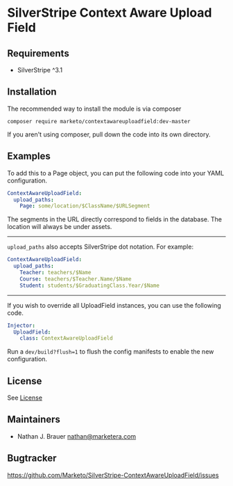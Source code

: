 # SilverStripe Context Aware Upload Field

## Requirements
 * SilverStripe ^3.1

## Installation

The recommended way to install the module is via composer

```
composer require marketo/contextawareuploadfield:dev-master
```

If you aren't using composer, pull down the code into its own directory.

## Examples

To add this to a Page object, you can put the following code into your YAML configuration.

```yaml
ContextAwareUploadField:
  upload_paths:
    Page: some/location/$ClassName/$URLSegment
```

The segments in the URL directly correspond to fields in the database. The location will always be under assets.

------

`upload_paths` also accepts SilverStripe dot notation. For example:

```yaml
ContextAwareUploadField:
  upload_paths:
    Teacher: teachers/$Name
    Course: teachers/$Teacher.Name/$Name
    Student: students/$GraduatingClass.Year/$Name
```

------

If you wish to override all UploadField instances, you can use the following code.

```yaml
Injector:
  UploadField:
    class: ContextAwareUploadField
```

Run a `dev/build?flush=1` to flush the config manifests to enable the new configuration.

## License

See [License](LICENSE.md)

## Maintainers

 * Nathan J. Brauer <nathan@marketera.com>
 
## Bugtracker

https://github.com/Marketo/SilverStripe-ContextAwareUploadField/issues
